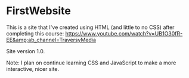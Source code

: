 # FirstWebsite
This is a site that I've created using HTML (and little to no CSS) after completing this course: https://www.youtube.com/watch?v=UB1O30fR-EE&amp;ab_channel=TraversyMedia

Site version 1.0.

Note: I plan on continue learning CSS and JavaScript to make a more interactive, nicer site.

